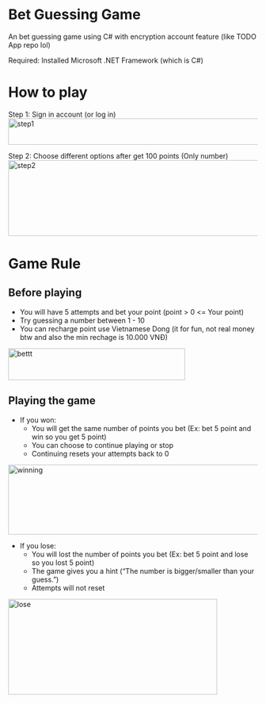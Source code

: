 ﻿# Bet Guessing Game
An bet guessing game using C# with encryption account feature (like TODO App repo lol)

Required: Installed Microsoft .NET Framework (which is C#)
# How to play
Step 1: Sign in account (or log in)<br>
<img width="769" height="53" alt="step1" src="https://github.com/user-attachments/assets/d1e7f298-5c2f-42ec-a96e-e689f2d213dd" />

Step 2: Choose different options after get 100 points (Only number)<br>
<img width="736" height="153" alt="step2" src="https://github.com/user-attachments/assets/52622097-3a1f-4cfa-9785-cdc95dd1560e" />

# Game Rule
## Before playing
- You will have 5 attempts and bet your point (point > 0 <= Your point)
- Try guessing a number between 1 - 10
- You can recharge point use Vietnamese Dong (it for fun, not real money btw and also the min rechage is 10.000 VNĐ)
<img width="357" height="64" alt="bettt" src="https://github.com/user-attachments/assets/4051c9b4-334a-4300-96de-55638966087c" />

## Playing the game
+ If you won:
  - You will get the same number of points you bet (Ex: bet 5 point and win so you get 5 point)
  - You can choose to continue playing or stop
  - Continuing resets your attempts back to 0
<img width="551" height="141" alt="winning" src="https://github.com/user-attachments/assets/8e14e25b-539e-40ff-86b5-6bdd206efb82" />

+ If you lose:
  - You will lost the number of points you bet (Ex: bet 5 point and lose so you lost 5 point)
  - The game gives you a hint (“The number is bigger/smaller than your guess.”)
  - Attempts will not reset
<img width="422" height="193" alt="lose" src="https://github.com/user-attachments/assets/3d395953-ee8e-4982-b6bd-6ddb70634d53" />
